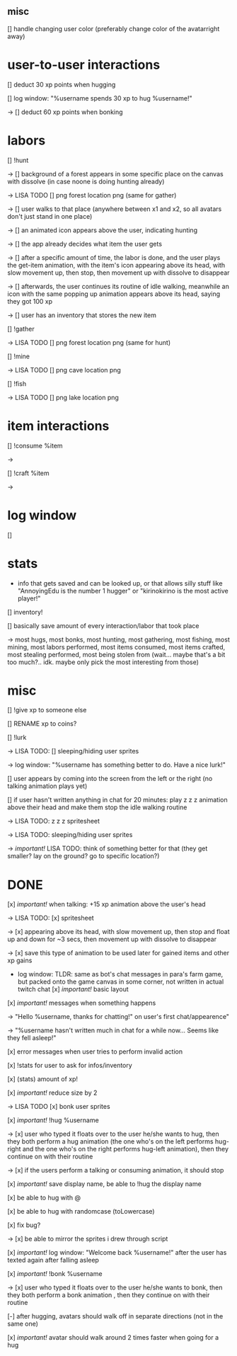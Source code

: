 ## misc

[] handle changing user color (preferably change color of the avatarright away)

# user-to-user interactions

[] deduct 30 xp points when hugging

[] log window: "%username spends 30 xp to hug %username!"

-> [] deduct 60 xp points when bonking

# labors

[] !hunt

  -> [] background of a forest appears in some specific place on the canvas with dissolve (in case noone is doing hunting already)

  -> LISA TODO [] png forest location png (same for gather)

  -> [] user walks to that place (anywhere between x1 and x2, so all avatars don't just stand in one place)

  -> [] an animated icon appears above the user, indicating hunting

  -> [] the app already decides what item the user gets 

  -> [] after a specific amount of time, the labor is done, and the user plays the get-item animation, with the item's icon appearing above its head, with slow movement up, then stop, then movement up with dissolve to disappear

  -> [] afterwards, the user continues its routine of idle walking, meanwhile an icon with the same popping up animation appears above its head, saying they got 100 xp

  -> [] user has an inventory that stores the new item

[] !gather

  -> LISA TODO [] png forest location png (same for hunt)

[] !mine

  -> LISA TODO [] png cave location png

[] !fish

  -> LISA TODO [] png lake location png

# item interactions

[] !consume %item

  -> 

[] !craft %item

  ->

# log window

[] 

# stats
* info that gets saved and can be looked up, or that allows silly stuff like "AnnoyingEdu is the number 1 hugger" or "kirinokirino is the most active player!"

[] inventory!

[] basically save amount of every interaction/labor that took place

  -> most hugs, most bonks, most hunting, most gathering, most fishing, most mining, most labors performed, most items consumed, most items crafted, most stealing performed, most being stolen from (wait... maybe that's a bit too much?.. idk. maybe only pick the most interesting from those)

# misc

[] !give xp to someone else

[] RENAME xp to coins?

[] !lurk

  -> LISA TODO: [] sleeping/hiding user sprites

  -> log window: "%username has something better to do. Have a nice lurk!"

[] user appears by coming into the screen from the left or the right (no talking animation plays yet)

[] if user hasn't written anything in chat for 20 minutes: play z z z animation above their head and make them stop the idle walking routine

  -> LISA TODO: z z z spritesheet

  -> LISA TODO: sleeping/hiding user sprites

  -> *important!* LISA TODO: think of something better for that (they get smaller? lay on the ground? go to specific location?)


# DONE

[x] *important!* when talking: +15 xp animation above the user's head 

  -> LISA TODO: [x] spritesheet

  -> [x] appearing above its head, with slow movement up, then stop and float up and down for ~3 secs, then movement up with dissolve to disappear

  -> [x] save this type of animation to be used later for gained items and other xp gains

  

* log window: TLDR: same as bot's chat messages in para's farm game, but packed onto the game canvas in some corner, not written in actual twitch chat
[x] *important!* basic layout

[x] *important!* messages when something happens

  -> "Hello %username, thanks for chatting!" on user's first chat/appearence"

  -> "%username hasn't written much in chat for a while now... Seems like they fell asleep!"

[x] error messages when user tries to perform invalid action

[x] !stats for user to ask for infos/inventory

[x] (stats) amount of xp!

[x] *important!* reduce size by 2

  -> LISA TODO [x] bonk user sprites

  [x] *important!* !hug %username

  -> [x] user who typed it floats over to the user he/she wants to hug, then they both perform a hug animation (the one who's on the left performs hug-right and the one who's on the right performs hug-left animation), then they continue on with their routine

  -> [x] if the users perform a talking or consuming animation, it should stop

[x] *important!* save display name, be able to !hug the display name

[x] be able to hug with @

[x] be able to hug with randomcase (toLowercase)

[x] fix bug?

-> [x] be able to mirror the sprites i drew through script

[x] *important!* log window: "Welcome back %username!" after the user has texted again after falling asleep

[x] *important!* !bonk %username

  -> [x] user who typed it floats over to the user he/she wants to bonk, then they both perform a bonk animation , then they continue on with their routine

[-] after hugging, avatars should walk off in separate directions (not in the same one)

[x] *important!* avatar should walk around 2 times faster when going for a hug
